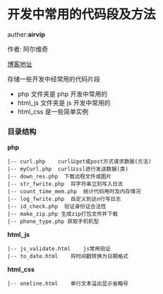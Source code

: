 # 开发中常用的代码段及方法

auther:**airvip**

作者: 阿尔维奇

[博客地址](http://blog.diff.wang)


存储一些开发中经常用的代码片段
* php 文件夹是 php 开发中常用的
* html_js 文件夹是 js 开发中常用的
* html_css 是一些简单实例


### 目录结构

**php**
```
|-- curl.php    curl以get或post方式请求数据(方法)
|-- myCurl.php  curl以ssl进行发送数据(类)
|-- down_res.php  下载远程文件或图片
|-- str_fwrite.php  将字符串立刻写入日志
|-- count_time_mem.php  统计代码用时及内存情况
|-- log_fwrite.php  自定义到达n行写日志
|-- id_check.php  验证身份证合法性
|-- make_zip.php 生成zip打包文件并下载
|-- phone_type.php 获取手机机型
```

**html_js**
```
|-- js_validate.html    js常用验证
|-- to_date.html    将时间戳转换为日期格式
```

**html_css**
```
|-- oneline.html    单行文本溢出显示省略号
```




